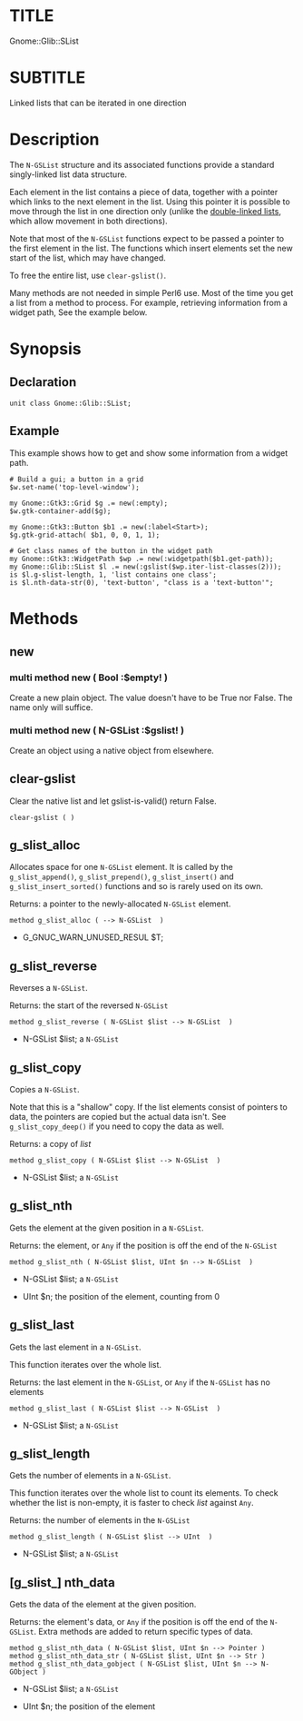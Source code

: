 TITLE
=====

Gnome::Glib::SList

SUBTITLE
========

Linked lists that can be iterated in one direction

Description
===========

The `N-GSList` structure and its associated functions provide a standard singly-linked list data structure.

Each element in the list contains a piece of data, together with a pointer which links to the next element in the list. Using this pointer it is possible to move through the list in one direction only (unlike the [double-linked lists](https://developer.gnome.org/glib/stable/glib-Doubly-Linked-Lists.html), which allow movement in both directions).

Note that most of the `N-GSList` functions expect to be passed a pointer to the first element in the list. The functions which insert elements set the new start of the list, which may have changed.

To free the entire list, use `clear-gslist()`.

Many methods are not needed in simple Perl6 use. Most of the time you get a list from a method to process. For example, retrieving information from a widget path, See the example below.

Synopsis
========

Declaration
-----------

    unit class Gnome::Glib::SList;

Example
-------

This example shows how to get and show some information from a widget path.

    # Build a gui; a button in a grid
    $w.set-name('top-level-window');

    my Gnome::Gtk3::Grid $g .= new(:empty);
    $w.gtk-container-add($g);

    my Gnome::Gtk3::Button $b1 .= new(:label<Start>);
    $g.gtk-grid-attach( $b1, 0, 0, 1, 1);

    # Get class names of the button in the widget path
    my Gnome::Gtk3::WidgetPath $wp .= new(:widgetpath($b1.get-path));
    my Gnome::Glib::SList $l .= new(:gslist($wp.iter-list-classes(2)));
    is $l.g-slist-length, 1, 'list contains one class';
    is $l.nth-data-str(0), 'text-button', "class is a 'text-button'";

Methods
=======

new
---

### multi method new ( Bool :$empty! )

Create a new plain object. The value doesn't have to be True nor False. The name only will suffice.

### multi method new ( N-GSList :$gslist! )

Create an object using a native object from elsewhere.

clear-gslist
------------

Clear the native list and let gslist-is-valid() return False.

    clear-gslist ( )

g_slist_alloc
-------------

Allocates space for one `N-GSList` element. It is called by the `g_slist_append()`, `g_slist_prepend()`, `g_slist_insert()` and `g_slist_insert_sorted()` functions and so is rarely used on its own.

Returns: a pointer to the newly-allocated `N-GSList` element.

    method g_slist_alloc ( --> N-GSList  )

  * G_GNUC_WARN_UNUSED_RESUL $T;

g_slist_reverse
---------------

Reverses a `N-GSList`.

Returns: the start of the reversed `N-GSList`

    method g_slist_reverse ( N-GSList $list --> N-GSList  )

  * N-GSList $list; a `N-GSList`

g_slist_copy
------------

Copies a `N-GSList`.

Note that this is a "shallow" copy. If the list elements consist of pointers to data, the pointers are copied but the actual data isn't. See `g_slist_copy_deep()` if you need to copy the data as well.

Returns: a copy of *list*

    method g_slist_copy ( N-GSList $list --> N-GSList  )

  * N-GSList $list; a `N-GSList`

g_slist_nth
-----------

Gets the element at the given position in a `N-GSList`.

Returns: the element, or `Any` if the position is off the end of the `N-GSList`

    method g_slist_nth ( N-GSList $list, UInt $n --> N-GSList  )

  * N-GSList $list; a `N-GSList`

  * UInt $n; the position of the element, counting from 0

g_slist_last
------------

Gets the last element in a `N-GSList`.

This function iterates over the whole list.

Returns: the last element in the `N-GSList`, or `Any` if the `N-GSList` has no elements

    method g_slist_last ( N-GSList $list --> N-GSList  )

  * N-GSList $list; a `N-GSList`

g_slist_length
--------------

Gets the number of elements in a `N-GSList`.

This function iterates over the whole list to count its elements. To check whether the list is non-empty, it is faster to check *list* against `Any`.

Returns: the number of elements in the `N-GSList`

    method g_slist_length ( N-GSList $list --> UInt  )

  * N-GSList $list; a `N-GSList`

[g_slist_] nth_data
-------------------

Gets the data of the element at the given position.

Returns: the element's data, or `Any` if the position is off the end of the `N-GSList`. Extra methods are added to return specific types of data.

    method g_slist_nth_data ( N-GSList $list, UInt $n --> Pointer )
    method g_slist_nth_data_str ( N-GSList $list, UInt $n --> Str )
    method g_slist_nth_data_gobject ( N-GSList $list, UInt $n --> N-GObject )

  * N-GSList $list; a `N-GSList`

  * UInt $n; the position of the element

